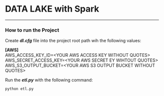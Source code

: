 # DATA LAKE with Spark
***
### How to run the Project
Create <b><i>dl.cfg</i></b> file into the project root path wih the following values:

<b>[AWS]</b><br />
AWS_ACCESS_KEY_ID=\<YOUR AWS ACCESS KEY WITHOUT QUOTES>
<br />AWS_SECRET_ACCESS_KEY=\<YOUR AWS SECRET EY WIHTOUT QUOTES>
<br />AWS_S3_OUTPUT_BUCKET=\<YOUR AWS S3 OUTPUT BUCKET WITHOUT QUOTES> 

Run the <b><i>etl.py</i></b> with the following command:

``python etl.py``